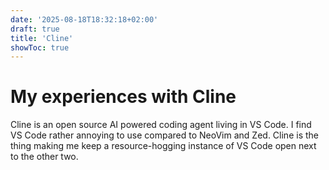```yaml
---
date: '2025-08-18T18:32:18+02:00'
draft: true
title: 'Cline'
showToc: true
---
```


# My experiences with Cline

Cline is an open source AI powered coding agent living in VS Code. 
I find VS Code rather annoying to use compared to NeoVim and Zed. 
Cline is the thing making me keep a resource-hogging instance of VS Code open
next to the other two. 





